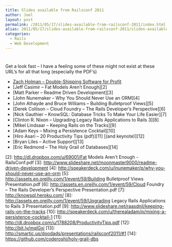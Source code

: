 ```yaml
---
title: Slides available from Railsconf 2011
author: Joel
layout: post
permalink: /2011/05/17/slides-available-from-railsconf-2011/index.html
alias: 2011/05/17/slides-available-from-railsconf-2011/slides-available-from-railsconf-2010
categories:
  - Rails
  - Web Development
---
```

# 

Get a look fast – I have a feeling some of these might not exist at these URL’s for all that long (especially the PDF’s)

*   [Zach Holman – Double-Shipping Software for Profit][1]
*   [Jeff Casimir – Fat Models Aren’t Enough][2]
*   [Matt Parker – Readme Driven Development][3]
*   [John Nunemaker – Why You Should Never Use an ORM][4]
*   [John Athayde and Bruce Williams – Building Bulletproof Views][5]
*   [Derek Collison – Cloud Foundry – The Rails Developer’s Perspective][6]
*   [Nick Gauthier – KnowSQL: Database Tricks To Make Your Life Easier][7]
*   [Clinton R. Nixon – Upgrading Legacy Rails Applications to Rails 3][8]
*   [Mikel Lindsaar – Keeping Rails on the Tracks][9]
*   [Adam Keys – Mixing a Persistence Cocktail][10]
*   [Hiro Asari – 20 Productivity Tips (pdf)][11] [(and keynote)][12]
*   [Bryan Liles – Active Support][13]
*   [Eric Redmond – The Holy Grail of Databases][14]

 [1]: http://zachholman.com/talk/2011/railsconf
 [2]: http://dl.dropbox.com/u/69001/Fat Models Aren't Enough - RailsConf.pdf
 [3]: http://www.slideshare.net/moonmaster9000/readme-driven-development
 [4]: http://speakerdeck.com/u/jnunemaker/p/why-you-should-never-use-an-orm
 [5]: http://assets.en.oreilly.com/1/event/59/Building Bulletproof Views Presentation.pdf
 [6]: http://assets.en.oreilly.com/1/event/59/Cloud Foundry – The Rails Developer’s Perspective Presentation.pdf
 [7]: http://knowsql.heroku.com/
 [8]: http://assets.en.oreilly.com/1/event/59/Upgrading Legacy Rails Applications to Rails 3 Presentation.pdf
 [9]: http://www.slideshare.net/raasdnil/keeping-rails-on-the-tracks
 [10]: http://speakerdeck.com/u/therealadam/p/mixing-a-persistence-cocktail-1
 [11]: http://dl.dropbox.com/u/1788208/ProductivityTips.pdf
 [12]: http://bit.ly/mqlGxi
 [13]: http://smartic.us/doodads/presentations/railsconf2011/#1
 [14]: https://github.com/coderoshi/holy-grail-dbs
